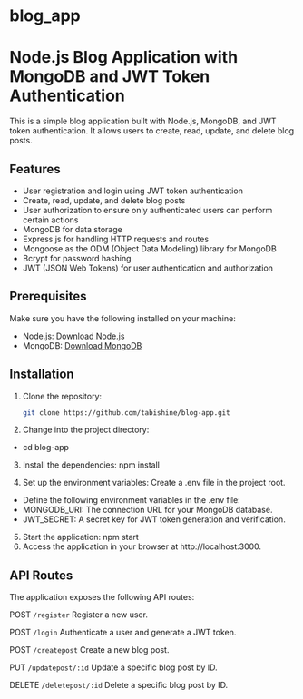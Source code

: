 # blog_app
# Node.js Blog Application with MongoDB and JWT Token Authentication

This is a simple blog application built with Node.js, MongoDB, and JWT token authentication. It allows users to create, read, update, and delete blog posts.

## Features

- User registration and login using JWT token authentication
- Create, read, update, and delete blog posts
- User authorization to ensure only authenticated users can perform certain actions
- MongoDB for data storage
- Express.js for handling HTTP requests and routes
- Mongoose as the ODM (Object Data Modeling) library for MongoDB
- Bcrypt for password hashing
- JWT (JSON Web Tokens) for user authentication and authorization

## Prerequisites

Make sure you have the following installed on your machine:

- Node.js: [Download Node.js](https://nodejs.org)
- MongoDB: [Download MongoDB](https://www.mongodb.com/try/download/community)

## Installation

1. Clone the repository:

   ```bash
   git clone https://github.com/tabishine/blog-app.git


2. Change into the project directory:
-  cd blog-app
3. Install the dependencies: npm install

4. Set up the environment variables:  Create a .env file in the project root.
- Define the following environment variables in the .env file:
- MONGODB_URI: The connection URL for your MongoDB database.
- JWT_SECRET: A secret key for JWT token generation and verification.
5. Start the application: 
npm start
6. Access the application in your browser at http://localhost:3000.

## API Routes

The application exposes the following API routes:

POST `/register` Register a new user.

POST `/login` Authenticate a user and generate a JWT token.

POST `/createpost` Create a new blog post.

PUT `/updatepost/:id` Update a specific blog post by ID.

DELETE `/deletepost/:id` Delete a specific blog post by ID.

